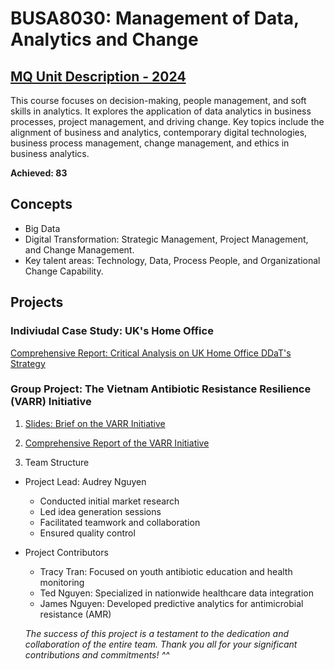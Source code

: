 # BUSA8030: Management of Data, Analytics and Change
## [MQ Unit Description - 2024](https://coursehandbook.mq.edu.au/2024/units/busa8030?year=2024)
This course focuses on decision-making, people management, and soft skills in analytics. It explores the application of data analytics in business processes, project management, and driving change. Key topics include the alignment of business and analytics, contemporary digital technologies, business process management, change management, and ethics in business analytics. 

**Achieved: 83**

## Concepts
- Big Data
- Digital Transformation: Strategic Management, Project Management, and Change Management.
- Key talent areas: Technology, Data, Process People, and Organizational Change Capability.


## Projects
### Indiviudal Case Study: UK's Home Office
[Comprehensive Report: Critical Analysis on UK Home Office DDaT's Strategy](https://github.com/audreyngnn/Master-of-Business-Analytics/blob/main/Business%20Strategy/BUSA8030/BUSA8030_Individual_Assignment.pdf)

### Group Project: The Vietnam Antibiotic Resistance Resilience (VARR) Initiative
1. [Slides: Brief on the VARR Initiative](https://github.com/audreyngnn/Master-of-Business-Analytics/blob/main/Business%20Strategy/BUSA8030/%5BBUSA8030%5D%20Group%209%20-%209AM%20Fridays.pdf)

2. [Comprehensive Report of the VARR Initiative](https://github.com/audreyngnn/Master-of-Business-Analytics/blob/main/Business%20Strategy/BUSA8030/%5BBUSA8030%5D%20Group%209%20Report%209AM%20Fridays.pdf)

3. Team Structure
* Project Lead: Audrey Nguyen
  * Conducted initial market research
  * Led idea generation sessions
  * Facilitated teamwork and collaboration
  * Ensured quality control

* Project Contributors
  * Tracy Tran: Focused on youth antibiotic education and health monitoring
  * Ted Nguyen: Specialized in nationwide healthcare data integration
  * James Nguyen: Developed predictive analytics for antimicrobial resistance (AMR)

  *The success of this project is a testament to the dedication and collaboration of the entire team.
  Thank you all for your significant contributions and commitments! ^^*

